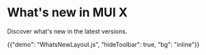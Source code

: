 # What's new in MUI X

<p class="description">Discover what's new in the latest versions.</p>

{{"demo": "WhatsNewLayout.js", "hideToolbar": true, "bg": "inline"}}
